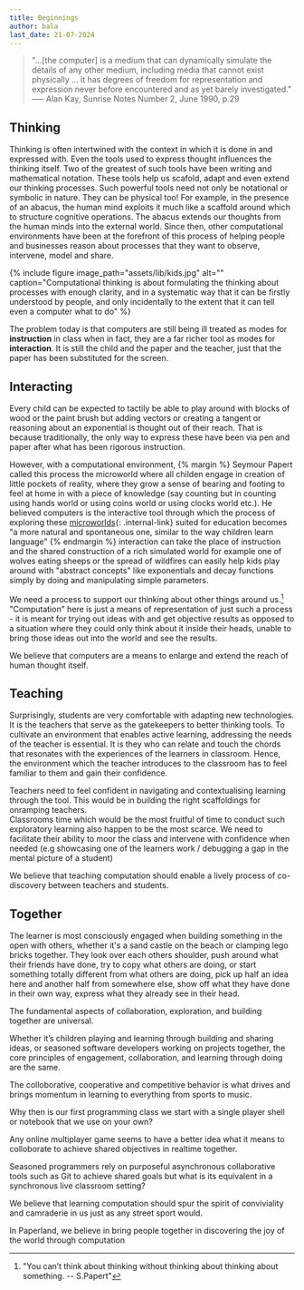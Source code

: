 ```yaml
---
title: Beginnings
author: bala
last_date: 21-07-2024
---
```

> "...[the computer] is a medium that can dynamically simulate the details of any other medium, including media that cannot exist physically ... it has degrees of freedom for representation and expression never before encountered and as yet barely investigated." <br>
––– Alan Kay, Sunrise Notes Number 2, June 1990, p.29

## Thinking

Thinking is often intertwined with the context in which it is done in and expressed with. 
Even the tools used to express thought influences the thinking itself. 
Two of the greatest of such tools have been writing and mathematical notation. 
These tools help us scafold, adapt and even extend our thinking processes. 
Such powerful tools need not only be notational or symbolic in nature. They can be physical too!
For example, in the presence of an abacus, the human mind exploits it much like a scaffold around which to structure cognitive operations. 
The abacus extends our thoughts from the human minds into the external world. 
Since then, other computational environments have been at the forefront of this process of helping people and businesses reason about processes that they want to observe, intervene, model and share.

{% include figure image_path="assets/lib/kids.jpg" alt="" caption="Computational thinking is about formulating the thinking about processes with enough clarity, and in a systematic way that it can be firstly understood by people, and only incidentally to the extent that it can tell even a computer what to do" %}

The problem today is that computers are still being ill treated as modes for **instruction** in class when in fact, they are a far richer tool as modes for **interaction**. 
It is still the child and the paper and the teacher, just that the paper has been substituted for the screen. 

## Interacting

Every child can be expected to tactily be able to play around with blocks of wood or the paint brush but adding vectors or creating a tangent or reasoning about an exponential is thought out of their reach.
That is because traditionally, the only way to express these have been via pen and paper after what has been rigorous instruction. 


However, with a computational environment, 
{% margin %}
Seymour Papert called this process the microworld where all childen engage in creation of little pockets of reality, where they grow a sense of bearing and footing to feel at home in with a piece of knowledge (say counting but in counting using hands world or using coins world or using clocks world etc.). 
He believed computers is the interactive tool through which the process of exploring these [microworlds](/assets/lib/microworlds.pdf){: .internal-link} suited for education becomes "a more natural and spontaneous one, similar to the way children learn language"
{% endmargin %}
interaction can take the place of instruction and the shared construction of a rich simulated world for example one of wolves eating sheeps or the spread of wildfires can easily help kids play around with "abstract concepts" like exponentials and decay functions simply by doing and manipulating simple parameters.

We need a process to support our thinking about other things around us.[^1] 
"Computation" here is just a means of representation of just such a process - it is meant for trying out ideas with and get objective results as opposed to a situation where they could only think about it inside their heads, unable to bring those ideas out into the world and see the results. 

We believe that computers are a means to enlarge and extend the reach of human thought itself.



## Teaching

Surprisingly, students are very comfortable with adapting new technologies. 
It is the teachers that serve as the gatekeepers to better thinking tools.
To cultivate an environment that enables active learning, addressing the needs of the teacher is essential. 
It is they who can relate and touch the chords that resonates with the experiences of the learners in classroom. 
Hence, the environment which the teacher introduces to the classroom has to feel familiar to them and gain their confidence.

Teachers need to feel confident in navigating and contextualising learning through the tool. 
This would be in building the right scaffoldings for onramping teachers.  
Classrooms time which would be the most fruitful of time to conduct such exploratory learning also happen to be the most scarce. 
We need to facilitate their ability to moor the class and intervene with confidence when needed (e.g showcasing one of the learners work / debugging a gap in the mental picture of a student)
 
We believe that teaching computation should enable a lively process of co-discovery between teachers and students. 
 


## Together
  

The learner is most consciously engaged when building something in the open with others, whether it's a sand castle on the beach or clamping lego bricks together. 
They look over each others shoulder, push around what their friends have done, try to copy what others are doing, or start something totally different from what others are doing, pick up half an idea here and another half from somewhere else, show off what they have done in their own way, express what they already see in their head.


The fundamental aspects of collaboration, exploration, and building together are universal.


Whether it’s children playing and learning through building and sharing ideas, or seasoned software developers working on projects together, the core principles of engagement, collaboration, and learning through doing are the same.

The colloborative, cooperative and competitive behavior is what drives and brings momentum in learning to everything from sports to music. 

Why then is our first programming class we start with a single player shell or notebook that we use on your own? 

Any online multiplayer game seems to have a better idea what it means to colloborate to achieve shared objectives in realtime together.

Seasoned programmers rely on purposeful asynchronous collaborative tools such as Git to achieve shared goals but what is its equivalent in a synchronous live classroom setting? 

We believe that learning computation should spur the spirit of conviviality and camraderie in us just as any street sport would.

In Paperland, we believe in bring people together in discovering the joy of the world through computation


[^1]: "You can’t think about thinking without thinking about thinking about something. -- S.Papert" 
